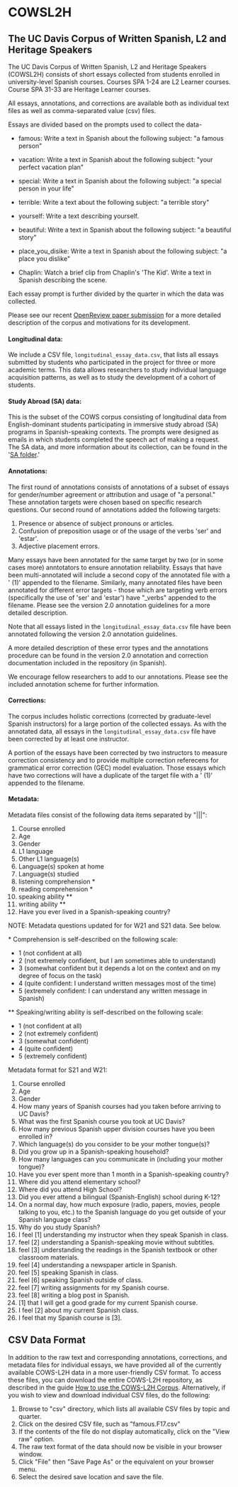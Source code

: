 # COWSL2H
## The UC Davis Corpus of Written Spanish, L2 and Heritage Speakers

The UC Davis Corpus of Written Spanish, L2 and Heritage Speakers (COWSL2H) consists of short essays collected from students enrolled in university-level Spanish courses. Courses SPA 1-24 are L2 Learner courses. Course SPA 31-33 are Heritage Learner courses.

All essays, annotations, and corrections are available both as individual text files as well as comma-separated value (csv) files.

Essays are divided based on the prompts used to collect the data-

- famous: Write a text in Spanish about the following subject: "a famous person"

- vacation: Write a text in Spanish about the following subject: "your perfect vacation plan"

- special: Write a text in Spanish about the following subject: "a special person in your life"

- terrible: Write a text about the following subject: "a terrible story"

- yourself: Write a text describing yourself.

- beautiful: Write a text in Spanish about the following subject: "a beautiful story"

- place_you_disike: Write a text in Spanish about the following subject: "a place you dislike"

- Chaplin: Watch a brief clip from Chaplin's 'The Kid'. Write a text in Spanish describing the scene.

Each essay prompt is further divided by the quarter in which the data was collected.

Please see our recent [OpenReview paper submission](https://openreview.net/pdf?id=h6577g6KoMi) for a more detailed description of the corpus and motivations for its development.

#### Longitudinal data:

We include a CSV file, `longitudinal_essay_data.csv`, that lists all essays submitted by students who participated in the project for three or more academic terms. This data allows researchers to study individual language acquisition patterns, as well as to study the development of a cohort of students.

#### Study Abroad (SA) data:

This is the subset of the COWS corpus consisting of longitudinal data from English-dominant students participating in immersive study abroad (SA) programs in Spanish-speaking contexts. The prompts were designed as emails in which students completed the speech act of making a request. The SA data, and more information about its collection, can be found in the '[SA folder]([url](https://github.com/ucdaviscl/cowsl2h/tree/master/SA)).' 

#### Annotations: 

The first round of annotations consists of annotations of a subset of essays for gender/number agreement or attribution and usage of "a personal." These annotation targets were chosen based on specific research questions. Our second round of annotations added the following targets:

1.	Presence or absence of subject pronouns or articles.
2.	Confusion of preposition usage or of the usage of the verbs 'ser' and 'estar'.
3.	Adjective placement errors.

Many essays have been annotated for the same target by two (or in some cases more) anntotators to ensure annotation reliability. Essays that have been multi-annotated will include a second copy of the annotated file with a ' (1)' appended to the filename. Similarly, many annotated files have been annotated for different error targets - those which are targeting verb errors (specifically the use of 'ser' and 'estar') have "_verbs" appended to the filename. Please see the version 2.0 annotation guidelines for a more detailed description.

Note that all essays listed in the `longitudinal_essay_data.csv` file have been annotated following the version 2.0 annotation guidelines.

A more detailed description of these error types and the annotations procedure can be found in the version 2.0 annotation and correction documentation included in the repository (in Spanish).

We encourage fellow researchers to add to our annotations. Please see the included annotation scheme for further information.

#### Corrections: 

The corpus includes holistic corrections (corrected by graduate-level Spanish instructors) for a large portion of the collected essays. As with the annotated data, all essays in the `longitudinal_essay_data.csv` file have been corrected by at least one instructor.

A portion of the essays have been corrected by two instructors to measure correction consistency and to provide multiple correction referecens for grammatical error correction (GEC) model evaluation. Those essays which have two corrections will have a duplicate of the target file with a ' (1)' appended to the filename.

#### Metadata:
Metadata files consist of the following data items separated by "|||":
1) Course enrolled
2) Age
3) Gender
4) L1 language
5) Other L1 language(s)
6) Language(s) spoken at home
7) Language(s) studied
8) listening comprehension *
9) reading comprehension *
10) speaking ability **
11) writing ability **
12) Have you ever lived in a Spanish-speaking country?

NOTE: Metadata questions updated for for W21 and S21 data. See below.

\* Comprehension is self-described on the following scale:
* 1 (not confident at all)
* 2 (not extremely confident, but I am sometimes able to understand)
* 3 (somewhat confident but it depends a lot on the context and on my degree of focus on the task)
* 4 (quite confident: I understand written messages most of the time)
* 5 (extremely confident: I can understand any written message in Spanish)

** Speaking/writing ability is self-described on the following scale:
* 1 (not confident at all)
* 2 (not extremely confident)
* 3 (somewhat confident)
* 4 (quite confident)
* 5 (extremely confident)

Metadata format for S21 and W21:
1) Course enrolled
2) Age
3) Gender
4) How many years of Spanish courses had you taken before arriving to UC Davis?
5) What was the first Spanish course you took at UC Davis? 
6) How many previous Spanish upper division courses have you been enrolled in?
7) Which language(s) do you consider to be your mother tongue(s)?
8) Did you grow up in a Spanish-speaking household?
9) How many languages can you communicate in (including your mother tongue)?
10) Have you ever spent more than 1 month in a Spanish-speaking country?
11) Where did you attend elementary school?
12) Where did you attend High School?
13) Did you ever attend a bilingual (Spanish-English) school during K-12?
14) On a normal day, how much exposure (radio, papers, movies, people talking to you, etc.) to the Spanish language do you get outside of your Spanish language class?
15) Why do you study Spanish?
16) I feel [1] understanding my instructor when they speak Spanish in class.
17) feel [2] understanding a Spanish-speaking movie without subtitles.
18) feel [3] understanding the readings in the Spanish textbook or other classroom materials.
19) feel [4] understanding a newspaper article in Spanish.
20) feel [5] speaking Spanish in class.
21) feel [6] speaking Spanish outside of class.
22) feel [7] writing assignments for my Spanish course.
23) feel [8] writing a blog post in Spanish. 
24) [1]  that I will get a good grade for my current Spanish course.
25) I feel [2] about my current Spanish class. 
26) I feel that my Spanish course is [3].

## CSV Data Format

In addition to the raw text and corresponding annotations, corrections, and metadata files for individual essays, we have provided all of the currently available COWS-L2H data in a more user-friendly CSV format. To access these files, you can download the entire COWS-L2H repository, as described in the guide [How to use the COWS-L2H Corpus](https://docs.google.com/document/d/1vdEGCx2LSg_-sI2lGDwPGfbhJF_wzGDLvW9o95wp6wY/edit?usp=sharing). Alternatively, if you wish to view and download individual CSV files, do the following:

1) Browse to "csv" directory, which lists all available CSV files by topic and quarter.
2) Click on the desired CSV file, such as "famous.F17.csv"
3) If the contents of the file do not display automatically, click on the "View raw" option.
4) The raw text format of the data should now be visible in your browser window.
5) Click "File" then "Save Page As" or the equivalent on your browser menu.
6) Select the desired save location and save the file.
